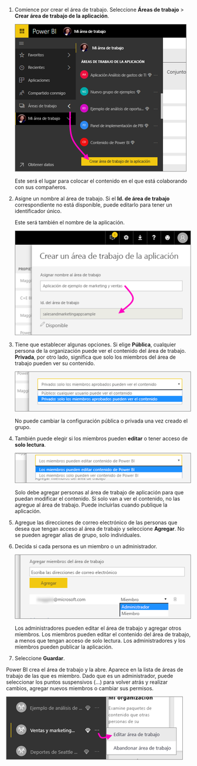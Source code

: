 1. Comience por crear el área de trabajo. Seleccione **Áreas de trabajo** > **Crear área de trabajo de la aplicación**. 
   
     ![Crear área de trabajo de la aplicación](media/powerbi-service-create-app-workspace/power-bi-create-app-workspace.png)
   
    Este será el lugar para colocar el contenido en el que está colaborando con sus compañeros.

2. Asigne un nombre al área de trabajo. Si el **Id. de área de trabajo** correspondiente no está disponible, puede editarlo para tener un identificador único.
   
     Este será también el nombre de la aplicación.
   
     ![Asignar un nombre al área de trabajo](media/powerbi-service-create-app-workspace/power-bi-apps-create-workspace-name.png)

3. Tiene que establecer algunas opciones. Si elige **Pública**, cualquier persona de la organización puede ver el contenido del área de trabajo. **Privada**, por otro lado, significa que solo los miembros del área de trabajo pueden ver su contenido.
   
     ![Establecer privado o público](media/powerbi-service-create-app-workspace/power-bi-apps-create-workspace-private-public.png)
   
    No puede cambiar la configuración pública o privada una vez creado el grupo.

4. También puede elegir si los miembros pueden **editar** o tener acceso de **solo lectura**.
   
     ![Establecer edición o solo lectura](media/powerbi-service-create-app-workspace/power-bi-apps-create-workspace-members-edit.png)
   
     Solo debe agregar personas al área de trabajo de aplicación para que puedan modificar el contenido. Si solo van a ver el contenido, no las agregue al área de trabajo. Puede incluirlas cuando publique la aplicación.

5. Agregue las direcciones de correo electrónico de las personas que desea que tengan acceso al área de trabajo y seleccione **Agregar**. No se pueden agregar alias de grupo, solo individuales.

6. Decida si cada persona es un miembro o un administrador.
   
     ![Establecer miembro o administrador](media/powerbi-service-create-app-workspace/power-bi-apps-create-workspace-admin.png)
   
    Los administradores pueden editar el área de trabajo y agregar otros miembros. Los miembros pueden editar el contenido del área de trabajo, a menos que tengan acceso de solo lectura. Los administradores y los miembros pueden publicar la aplicación.

7. Seleccione **Guardar**.

Power BI crea el área de trabajo y la abre. Aparece en la lista de áreas de trabajo de las que es miembro. Dado que es un administrador, puede seleccionar los puntos suspensivos (...) para volver atrás y realizar cambios, agregar nuevos miembros o cambiar sus permisos.

![Editar área de trabajo](media/powerbi-service-create-app-workspace/power-bi-apps-edit-workspace-ellipsis.png)

